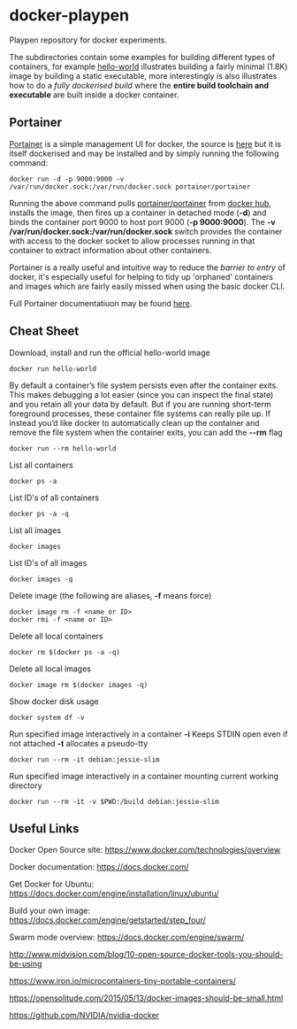 # docker-playpen
Playpen repository for docker experiments.

The subdirectories contain some examples for building different types of containers, for example [hello-world](hello-world) illustrates building a fairly minimal (1.8K) image by building a static executable, more interestingly is also illustrates how to do a *fully dockerised build* where the **entire build toolchain and executable** are built inside a docker container.

## Portainer
[Portainer](http://portainer.io/) is a simple management UI for docker, the source is [here](https://github.com/portainer/portainer) but it is itself dockerised and may be installed and by simply running the following command:
````
docker run -d -p 9000:9000 -v /var/run/docker.sock:/var/run/docker.sock portainer/portainer
````

Running the above command pulls [portainer/portainer](https://hub.docker.com/r/portainer/portainer/) from [docker hub](https://hub.docker.com/explore/), installs the image, then fires up a container in detached mode (**-d**) and binds the container port 9000 to host port 9000 (**-p 9000:9000**). The **-v /var/run/docker.sock:/var/run/docker.sock** switch provides the container with access to the docker socket to allow processes running in that container to extract information about other containers.

Portainer is a really useful and intuitive way to reduce the *barrier to entry* of docker, it's especially useful for helping to tidy up 'orphaned' containers and images which are fairly easily missed when using the basic docker CLI.

Full Portainer documentatiuon may be found [here](https://portainer.readthedocs.io/en/stable/).

## Cheat Sheet
Download, install and run the official hello-world image
````
docker run hello-world
````

By default a container’s file system persists even after the container exits. This makes debugging a lot easier (since you can inspect the final state) and you retain all your data by default. But if you are running short-term foreground processes, these container file systems can really pile up. If instead you’d like docker to automatically clean up the container and remove the file system when the container exits, you can add the **--rm** flag
````
docker run --rm hello-world
````

List all containers
````
docker ps -a
````

List ID's of all containers
````
docker ps -a -q
````

List all images
````
docker images
````

List ID's of all images
````
docker images -q
````

Delete image (the following are aliases, **-f** means force)
````
docker image rm -f <name or ID>
docker rmi -f <name or ID>
````

Delete all local containers
````
docker rm $(docker ps -a -q)
````

Delete all local images
````
docker image rm $(docker images -q)
````

Show docker disk usage
````
docker system df -v
````

Run specified image interactively in a container **-i** Keeps STDIN open even if not attached **-t** allocates a pseudo-tty
````
docker run --rm -it debian:jessie-slim
````

Run specified image interactively in a container mounting current working directory
````
docker run --rm -it -v $PWD:/build debian:jessie-slim
````

## Useful Links
Docker Open Source site: https://www.docker.com/technologies/overview

Docker documentation: https://docs.docker.com/

Get Docker for Ubuntu: https://docs.docker.com/engine/installation/linux/ubuntu/

Build your own image: https://docs.docker.com/engine/getstarted/step_four/

Swarm mode overview: https://docs.docker.com/engine/swarm/

http://www.midvision.com/blog/10-open-source-docker-tools-you-should-be-using

https://www.iron.io/microcontainers-tiny-portable-containers/

https://opensolitude.com/2015/05/13/docker-images-should-be-small.html

https://github.com/NVIDIA/nvidia-docker

